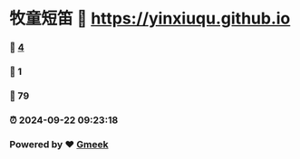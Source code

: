 # 牧童短笛 :link: https://yinxiuqu.github.io 
### :page_facing_up: [4](https://yinxiuqu.github.io/tag.html) 
### :speech_balloon: 1 
### :hibiscus: 79 
### :alarm_clock: 2024-09-22 09:23:18 
### Powered by :heart: [Gmeek](https://github.com/Meekdai/Gmeek)
